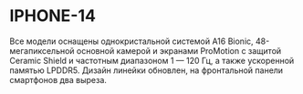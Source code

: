 # IPHONE-14
Все модели оснащены однокристальной системой A16 Bionic, 48-мегапиксельной основной камерой и экранами ProMotion с защитой Ceramic Shield и частотным диапазоном 1 — 120 Гц, а также ускоренной памятью LPDDR5. Дизайн линейки обновлен, на фронтальной панели смартфонов два выреза.

